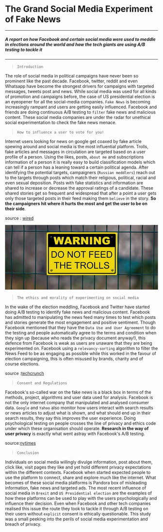 # The Grand Social Media Experiment of Fake News

------------
##### A report on how Facebook and certain social media were used to meddle in elections around the world and how the tech giants are using A/B testing to tackle it
-------


> `Introduction`

The role of social media in political campaigns have never been so prominent like the past decade. Facebook, twitter, reddit and even Whatsapp have become the strongest drivers for campaigns with targeted messages, tweets post and news. While social media was used for all kinds of promotion and campaigns before, the case of US presidential election is an eyeopener for all the social-media companies. `Fake News` is becoming increasingly rampant and users are getting easily influenced. Facebook and friends are doing continuous A/B testing to `filter` fake news and malicious content. These social media companies are under the radar for unethical social experimentation to check the fake news menace.


> `How to influence a user to vote for you!`

Internet users looking for news on google get coaxed by fake article spewing around and social media is the most influential platform. Trolls, fake articles and messages in circulation are targeted based on a user profile of a person. Using the likes, posts, `about me` and subscriptions information of a person it is really easy to build classification models which can tell if a person has a leaning toward a certain political agenda. After identifying the potential targets, campaigners (`Russian meddlers`) reach out to the targets through posts which match their religious, political, racial and even sexual deposition. Posts with fake statistics and information are shared to increase or decrease the approval ratings of a candidate. These shared stories get so frequent and widespread that after a point a user gets only those targeted posts in their feed making them `believe` in the story. **So the campaigners hit where it hurts the most and get the user to be on their side**.

source : [wired](https://www.wired.com/2016/11/facebook-won-trump-election-not-just-fake-news/)

![](../img/donotfeedthetrolls.jpg)

> `The ethics and morality of experimenting on social media`

In the wake of the election meddling, Facebook and Twitter have started doing A/B testing to identify fake news and malicious content. Facebook has admitted to manipulating the news feed many times to test which posts and stories generate the most engagement and positive sentiment. Though Facebook mentioned that they have the `Data Use and User Agreement` to do the testing and people automatically agree to the terms and condition when they sign up (because who reads the privacy document anyway!), this defence from Facebook is weak as users are unaware that they are being experimented on.
Facebook using a `relevancy-sorting` algorithm to filter the News Feed to be as engaging as possible while this worked in the favour of election campaigning, this is often misused by brands, charity and of course elections.


source :[techcrunch](https://techcrunch.com/2014/06/29/ethics-in-a-data-driven-world/)

> `Consent and Regulations`

Facebook's so-called war on the fake news is a black box in terms of the methods, project, algorithms and user data used for analysis. Facebook is not the only internet company that manipulated and analysed consumer data. `Google` and `Yahoo` also monitor how users interact with search results or news articles to adjust what is shown, and what should end up in their search results, they say this improves the user experience. Doing psychological testing on people crosses the line of privacy and ethics code under which these organisation should operate. **Research in the way of user privacy** is exactly what went astray with Facebook's A/B testing.

source:[nytimes](https://www.nytimes.com/2014/06/30/technology/facebook-tinkers-with-users-emotions-in-news-feed-experiment-stirring-outcry.html)

> `Conclusion`

Individuals on social media willingly divulge information, post about them, click like, visit pages they like and yet hold different privacy expectations within the different contexts. Facebook when started expected people to use the platform to connect, share and explore much like the internet. What becomes of these social media platforms is Pandora box of misleading information, fake news and targeted ads. The most recent influence of social media in `Brexit` and `US Presidential election` are the examples of how these platforms can be used to play with the users psychologically and influence their decision. Even when Facebook and other tech companies realised this issue the route they took to tackle it through A/B testing on their users without `explicit` consent is ethically questionable. This study was a small peeking into the perils of social media experimentation and breach of privacy.
